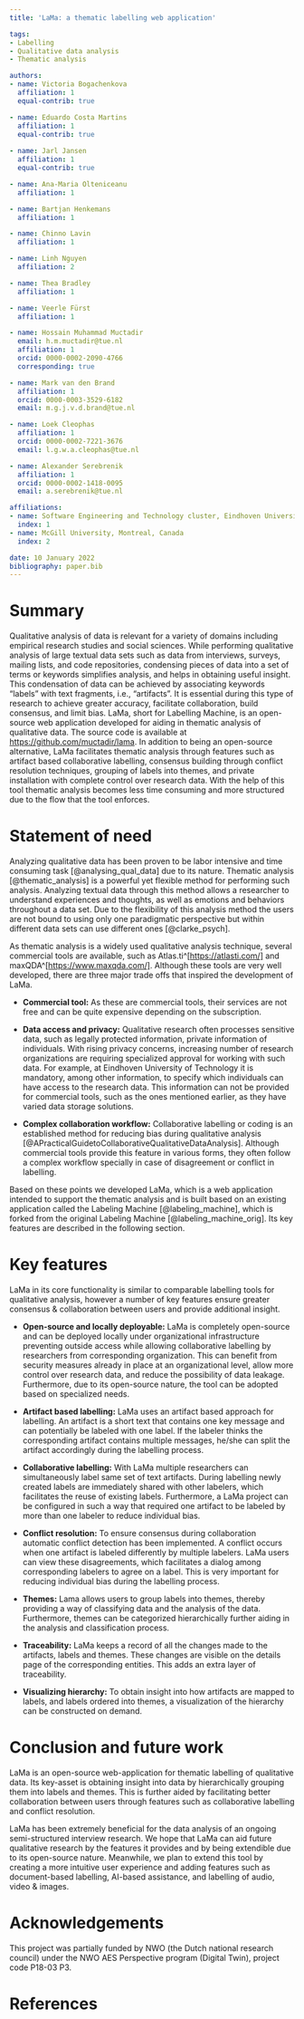 ```yaml
---
title: 'LaMa: a thematic labelling web application'

tags:
- Labelling
- Qualitative data analysis
- Thematic analysis

authors:
- name: Victoria Bogachenkova 
  affiliation: 1
  equal-contrib: true

- name: Eduardo Costa Martins 
  affiliation: 1
  equal-contrib: true
  
- name: Jarl Jansen 
  affiliation: 1
  equal-contrib: true

- name: Ana-Maria Olteniceanu
  affiliation: 1

- name: Bartjan Henkemans 
  affiliation: 1

- name: Chinno Lavin
  affiliation: 1

- name: Linh Nguyen
  affiliation: 2

- name: Thea Bradley 
  affiliation: 1

- name: Veerle Fürst
  affiliation: 1

- name: Hossain Muhammad Muctadir
  email: h.m.muctadir@tue.nl
  affiliation: 1
  orcid: 0000-0002-2090-4766
  corresponding: true

- name: Mark van den Brand
  affiliation: 1
  orcid: 0000-0003-3529-6182
  email: m.g.j.v.d.brand@tue.nl

- name: Loek Cleophas
  affiliation: 1
  orcid: 0000-0002-7221-3676
  email: l.g.w.a.cleophas@tue.nl

- name: Alexander Serebrenik
  affiliation: 1
  orcid: 0000-0002-1418-0095
  email: a.serebrenik@tue.nl

affiliations:
- name: Software Engineering and Technology cluster, Eindhoven University of Technology, Eindhoven, The Netherlands
  index: 1
- name: McGill University, Montreal, Canada
  index: 2

date: 10 January 2022
bibliography: paper.bib
---
```


# Summary

Qualitative analysis of data is relevant for a variety of domains including empirical research studies and social sciences. While performing qualitative analysis of large textual data sets such as data from interviews, surveys, mailing lists, and code repositories, condensing pieces of data into a set of terms or keywords simplifies analysis, and helps in obtaining useful insight. This condensation of data can be achieved by associating keywords “labels” with text fragments, i.e., “artifacts”. It is essential during this type of research to achieve greater accuracy, facilitate collaboration, build consensus, and limit bias. LaMa, short for Labelling Machine, is an open-source web application developed for aiding in thematic analysis of qualitative data. The source code is available at <https://github.com/muctadir/lama>. In addition to being an open-source alternative, LaMa facilitates thematic analysis through features such as artifact based collaborative labelling, consensus building through conflict resolution techniques, grouping of labels into themes, and private installation with complete control over research data. With the help of this tool thematic analysis becomes less time consuming and more structured due to the flow that the tool enforces.

# Statement of need

Analyzing qualitative data has been proven to be labor intensive and time consuming task [@analysing_qual_data] due to its nature. Thematic analysis [@thematic_analysis] is a powerful yet flexible method for performing such analysis. Analyzing textual data through this method allows a researcher to understand experiences and thoughts, as well as emotions and behaviors throughout a data set. Due to the flexibility of this analysis method the users are not bound to using only one paradigmatic perspective but within different data sets can use different ones [@clarke_psych].

As thematic analysis is a widely used qualitative analysis technique, several commercial tools are available, such as Atlas.ti^[https://atlasti.com/] and maxQDA^[https://www.maxqda.com/]. Although these tools are very well developed, there are three major trade offs that inspired the development of LaMa.

- __Commercial tool:__ As these are commercial tools, their services are not free and can be quite expensive depending on the subscription.

- __Data access and privacy:__ Qualitative research often processes sensitive data, such as legally protected information, private information of individuals. With rising privacy concerns, increasing number of research organizations are requiring specialized approval for working with such data. For example, at Eindhoven University of Technology it is mandatory, among other information, to specify which individuals can have access to the research data. This information can not be provided for commercial tools, such as the ones mentioned earlier, as they have varied data storage solutions.

- __Complex collaboration workflow:__ Collaborative labelling or coding is an established method for reducing bias during qualitative analysis [@APracticalGuidetoCollaborativeQualitativeDataAnalysis]. Although commercial tools provide this feature in various forms, they often follow a complex workflow specially in case of disagreement or conflict in labelling.

Based on these points we developed LaMa, which is a web application intended to support the thematic analysis and is built based on an existing application called the Labeling Machine [@labeling_machine], which is forked from the original Labeling Machine [@labeling_machine_orig]. Its key features are described in the following section.

# Key features

LaMa in its core functionality is similar to comparable labelling tools for qualitative analysis, however a number of key features ensure greater consensus & collaboration between users and provide additional insight.

- __Open-source and locally deployable:__ LaMa is completely open-source and can be deployed locally under organizational infrastructure preventing outside access while allowing collaborative labelling by researchers from corresponding organization. This can benefit from security measures already in place at an organizational level, allow more control over research data, and reduce the possibility of data leakage. Furthermore, due to its open-source nature, the tool can be adopted based on specialized needs.

- __Artifact based labelling:__ LaMa uses an artifact based approach for labelling. An artifact is a short text that contains one key message and can potentially be labeled with one label. If the labeler thinks the corresponding artifact contains multiple messages, he/she can split the artifact accordingly during the labelling process.

- __Collaborative labelling:__ With LaMa multiple researchers can simultaneously label same set of text artifacts. During labelling newly created labels are immediately shared with other labelers, which facilitates the reuse of existing labels. Furthermore, a LaMa project can be configured in such a way that required one artifact to be labeled by more than one labeler to reduce individual bias.

- __Conflict resolution:__ To ensure consensus during collaboration automatic conflict detection has been implemented. A conflict occurs when one artifact is labeled differently by multiple labelers. LaMa users can view these disagreements, which facilitates a dialog among corresponding labelers to agree on a label. This is very important for reducing individual bias during the labelling process.

- __Themes:__ Lama allows users to group labels into themes, thereby providing a way of classifying data and the analysis of the data. Furthermore, themes can be categorized hierarchically further aiding in the analysis and classification process.

- __Traceability:__ LaMa keeps a record of all the changes made to the artifacts, labels and themes. These changes are visible on the details page of the corresponding entities. This adds an extra layer of traceability.

- __Visualizing hierarchy:__ To obtain insight into how artifacts are mapped to labels, and labels ordered into themes, a visualization of the hierarchy can be constructed on demand.

# Conclusion and future work

LaMa is an open-source web-application for thematic labelling of qualitative data. Its key-asset is obtaining insight into data by hierarchically grouping them into labels and themes. This is further aided by facilitating better collaboration between users through features such as collaborative labelling and conflict resolution.

LaMa has been extremely beneficial for the data analysis of an ongoing semi-structured interview research. We hope that LaMa can aid future qualitative research by the features it provides and by being extendible due to its open-source nature. Meanwhile, we plan to extend this tool by creating a more intuitive user experience and adding features such as document-based labelling, AI-based assistance, and labelling of audio, video & images.

# Acknowledgements

This project was partially funded by NWO (the Dutch national research council) under the NWO AES Perspective program (Digital Twin), project code P18-03 P3.

# References